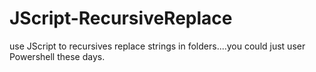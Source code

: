# JScript-RecursiveReplace
use JScript to recursives replace strings in folders....you could just user Powershell these days.

